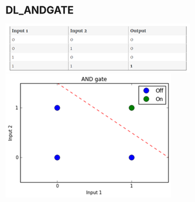 # DL_ANDGATE

![alt text](https://github.com/cj6wall/DL_ANDGATE/blob/master/and_1.png)
![alt text](https://github.com/cj6wall/DL_ANDGATE/blob/master/and_2.png)
